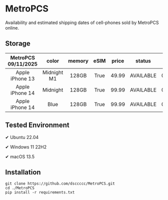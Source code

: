 # MetroPCS
Availability and estimated shipping dates of cell-phones sold by MetroPCS online.
## Storage
|MetroPCS 09/11/2025|color|memory|eSIM|price|status|shipping from|shipping to|
|:--:|:--:|:--:|:--:|:--:|:--:|:--:|:--:|
|Apple iPhone 13|Midnight M1|128GB|True|49.99|AVAILABLE|09/11/2025|09/17/2025|
|Apple iPhone 14|Midnight|128GB|True|99.99|AVAILABLE|09/11/2025|09/17/2025|
|Apple iPhone 14|Blue|128GB|True|99.99|AVAILABLE|09/11/2025|09/17/2025|

## Tested Environment
✔ Ubuntu 22.04

✔ Windows 11 22H2

✔ macOS 13.5
## Installation
```
git clone https://github.com/dsccccc/MetroPCS.git
cd ./MetroPCS
pip install -r requirements.txt
```
